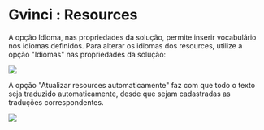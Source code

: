 # Gvinci : Resources

A opção Idioma, nas propriedades da solução, permite inserir vocabulário nos idiomas definidos. Para alterar os idiomas dos resources, utilize a opção "Idiomas" nas propriedades da solução:

![](http://www.gvinci.com.br/manual/idiomas1gv5.png)

A opção "Atualizar resources automaticamente" faz com que todo o texto seja traduzido automaticamente, desde que sejam cadastradas as traduções correspondentes.

![](http://www.gvinci.com.br/manual/propcontroleestgv5.png)


